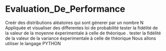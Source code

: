 # Evaluation_De_Performance
Creér des distributions aléatoires qui sont génerer par un nombre N
Appliquée et visualiser des differentes loi de probabilité
tester la fidélité de la valeur de la moyenne éxperimentale à celle de théorique .
tester la fidélité de la valeur de la variance éxperimentale à celle de théorique 
Nous allons utiliser le langage PYTHON

